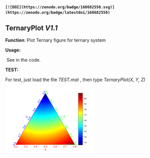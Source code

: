 #### `[![DOI](https://zenodo.org/badge/160682550.svg)](https://zenodo.org/badge/latestdoi/160682550)`

## TernaryPlot *V1.1*

**Function**: Plot Ternary figure for ternary system

**Usage:**

​        See in the code.

**TEST:**

For test, just load the file *TEST.mat* , then type *TernaryPlot(X, Y, Z)*

<img src="https://github.com/hitliaomq/TernaryPlot/blob/master/TEST/TEST.png" width="280" height="210"></img>

